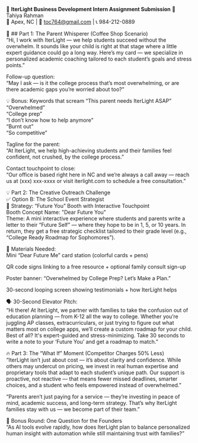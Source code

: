 

🌟 **IterLight Business Development Intern Assignment Submission** 🌟<br>
Tahiya Rahman<br>
📍 Apex, NC | 📧 toc764@gmail.com | 📞 984-212-0889

🎯 ## Part 1: The Parent Whisperer (Coffee Shop Scenario)<br>
“Hi, I work with IterLight — we help students succeed without the overwhelm. It sounds like your child is right at that stage where a little expert guidance could go a long way. Here’s my card — we specialize in personalized academic coaching tailored to each student’s goals and stress points.”

Follow-up question:<br>
“May I ask — is it the college process that’s most overwhelming, or are there academic gaps you’re worried about too?”

💡 Bonus: Keywords that scream “This parent needs IterLight ASAP”<br>
“Overwhelmed”<br>
“College prep”<br>
“I don’t know how to help anymore”<br>
“Burnt out”<br>
“So competitive”<br>

Tagline for the parent:<br>
“At IterLight, we help high-achieving students and their families feel confident, not crushed, by the college process.”<br>

Contact touchpoint to close:<br>
“Our office is based right here in NC and we’re always a call away — reach us at (xxx) xxx-xxxx or visit iterlight.com to schedule a free consultation.”<br>

💡 Part 2: The Creative Outreach Challenge<br>
✅ Option B: The School Event Strategist<br>
🎯 Strategy: “Future You” Booth with Interactive Touchpoint<br>
Booth Concept Name: "Dear Future You"<br>
Theme: A mini interactive experience where students and parents write a letter to their “Future Self” — where they hope to be in 1, 5, or 10 years. In return, they get a free strategic checklist tailored to their grade level (e.g., “College Ready Roadmap for Sophomores”).

🎨 Materials Needed:<br>
Mini “Dear Future Me” card station (colorful cards + pens)<br>

QR code signs linking to a free resource + optional family consult sign-up<br>

Poster banner: “Overwhelmed by College Prep? Let’s Make a Plan.”<br>

30-second looping screen showing testimonials + how IterLight helps<br>

🗣️ 30-Second Elevator Pitch:<br>
“Hi there! At IterLight, we partner with families to take the confusion out of education planning — from K-12 all the way to college. Whether you’re juggling AP classes, extracurriculars, or just trying to figure out what matters most on college apps, we’ll create a custom roadmap for your child. Best of all? It's expert-guided and stress-minimizing. Take 30 seconds to write a note to your ‘Future You’ and get a roadmap to match.”

🔥 Part 3: The “What If” Moment (Competitor Charges 50% Less)<br>
“IterLight isn’t just about cost — it’s about clarity and confidence. While others may undercut on pricing, we invest in real human expertise and proprietary tools that adapt to each student’s unique path. Our support is proactive, not reactive — that means fewer missed deadlines, smarter choices, and a student who feels empowered instead of overwhelmed.”

“Parents aren’t just paying for a service — they’re investing in peace of mind, academic success, and long-term strategy. That’s why IterLight families stay with us — we become part of their team.”

🎁 Bonus Round: One Question for the Founders<br>
“As AI tools evolve rapidly, how does IterLight plan to balance personalized human insight with automation while still maintaining trust with families?”<br>

